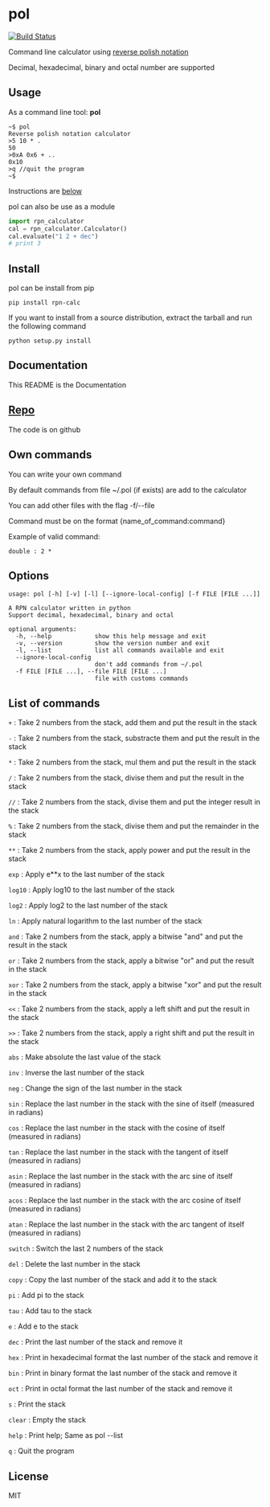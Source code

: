 # pol
[![Build Status](https://travis-ci.com/Allain18/pol.svg?branch=master)](https://travis-ci.com/Allain18/pol)

Command line calculator using [reverse polish notation](https://en.wikipedia.org/wiki/Reverse_Polish_notation)

Decimal, hexadecimal, binary and octal number are supported

## Usage
As a command line tool: __pol__

```
~$ pol
Reverse polish notation calculator
>5 10 * .
50
>0xA 0x6 + ..
0x10
>q //quit the program
~$
```

Instructions are [below](#list-of-commands)

pol can also be use as a module
```python 
import rpn_calculator
cal = rpn_calculator.Calculator()
cal.evaluate("1 2 + dec")
# print 3
```

## Install
pol can be install from pip
```
pip install rpn-calc
```
If you want to install from a source distribution, extract the tarball and run the following command
```
python setup.py install
```

## Documentation
This README is the Documentation

## [Repo](https://github.com/Allain18/pol)
The code is on github

## Own commands
You can write your own command

By default commands from file ~/.pol (if exists) are add to the calculator

You can add other files with the flag -f/--file

Command must be on the format {name_of_command:command}

Example of valid command:
```
double : 2 *
```

## Options
```
usage: pol [-h] [-v] [-l] [--ignore-local-config] [-f FILE [FILE ...]]

A RPN calculator written in python
Support decimal, hexadecimal, binary and octal

optional arguments:
  -h, --help            show this help message and exit
  -v, --version         show the version number and exit
  -l, --list            list all commands available and exit
  --ignore-local-config
                        don't add commands from ~/.pol
  -f FILE [FILE ...], --file FILE [FILE ...]
                        file with customs commands
```
## List of commands
`+` : Take 2 numbers from the stack, add them and put the result in the stack

`-` : Take 2 numbers from the stack, substracte them and put the result in the stack

`*` : Take 2 numbers from the stack, mul them and put the result in the stack

`/` : Take 2 numbers from the stack, divise them and put the result in the stack

`//` : Take 2 numbers from the stack, divise them and put the integer result in the stack

`%` : Take 2 numbers from the stack, divise them and put the remainder in the stack

`**` : Take 2 numbers from the stack, apply power and put the result in the stack

`exp` : Apply e**x to the last number of the stack

`log10` : Apply log10 to the last number of the stack

`log2` : Apply log2 to the last number of the stack

`ln` : Apply natural logarithm to the last number of the stack

`and` : Take 2 numbers from the stack, apply a bitwise "and" and put the result in the stack

`or` : Take 2 numbers from the stack, apply a bitwise "or" and put the result in the stack

`xor` : Take 2 numbers from the stack, apply a bitwise "xor" and put the result in the stack

`<<` : Take 2 numbers from the stack, apply a left shift and put the result in the stack

`>>` : Take 2 numbers from the stack, apply a right shift and put the result in the stack

`abs` : Make absolute the last value of the stack

`inv` : Inverse the last number of the stack

`neg` : Change the sign of the last number in the stack

`sin` : Replace the last number in the stack with the sine of itself (measured in radians)

`cos` : Replace the last number in the stack with the cosine of itself (measured in radians)

`tan` : Replace the last number in the stack with the tangent of itself (measured in radians)

`asin` : Replace the last number in the stack with the arc sine of itself (measured in radians)

`acos` : Replace the last number in the stack with the arc cosine of itself
        (measured in radians)

`atan` : Replace the last number in the stack with the arc tangent of itself
        (measured in radians)

`switch` : Switch the last 2 numbers of the stack

`del` : Delete the last number in the stack

`copy` : Copy the last number of the stack and add it to the stack

`pi` : Add pi to the stack

`tau` : Add tau to the stack

`e` : Add e to the stack

`dec` : Print the last number of the stack and remove it

`hex` : Print in hexadecimal format the last number of the stack and remove it

`bin` : Print in binary format the last number of the stack and remove it

`oct` : Print in octal format the last number of the stack and remove it

`s` : Print the stack

`clear` : Empty the stack

`help` : Print help; Same as pol --list

`q` : Quit the program

## License

MIT
